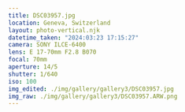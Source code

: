 ```yaml
---
title: DSC03957.jpg
location: Geneva, Switzerland
layout: photo-vertical.njk
datetime_taken: "2024:03:23 17:15:27"
camera: SONY ILCE-6400
lens: E 17-70mm F2.8 B070
focal: 70mm
aperture: 14/5
shutter: 1/640
iso: 100
img_edited: ./img/gallery/gallery3/DSC03957.jpg
img_raw: ./img/gallery/gallery3/DSC03957.ARW.png
---
```

